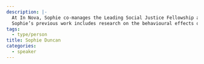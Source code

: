 ```yaml
---
description: |-
  At In Nova, Sophie co-manages the Leading Social Justice Fellowship and leads our work with sexual and reproductive rights and women’s rights organizations. As a co-manager of the Fellowship, Sophie works with the team on program design, evaluation, and strategic planning and supports Fellowship teams through the management of their projects.
  Sophie’s previous work includes research on the behavioural effects of Canada’s Food Guide, consultation to the Coalition of Immokalee Workers on a new development strategy, leading food access and community development programming in rural Vermont, and research on gender lens climate investing and international youth development programs. Sophie was also a Fulbright Researcher in Morocco, studying traditional foods and ideas about innovation and authenticity. Sophie holds an MBA from the University of Toronto’s Rotman School of Management and is a board member at the Fair Finance Fund, a non-profit social finance fund dedicated to providing loans and mentorship services to local food and farm enterprises.
tags:
  - type/person
title: Sophie Duncan
categories:
  - speaker
---
```

